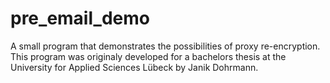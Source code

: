 # pre_email_demo
A small program that demonstrates the possibilities of proxy re-encryption. This program was originaly developed for a bachelors thesis at the University for Applied Sciences Lübeck by Janik Dohrmann.
